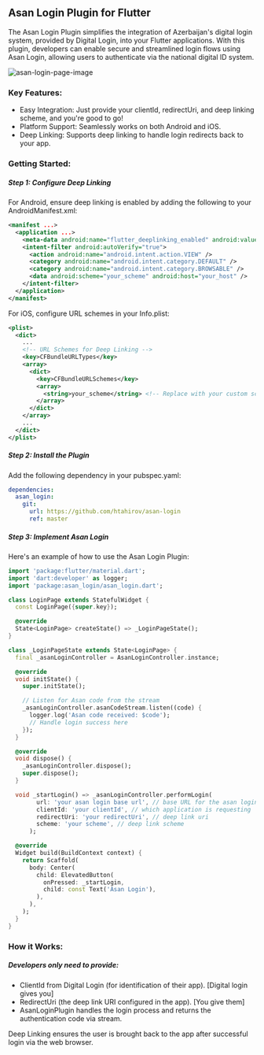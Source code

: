 ## Asan Login Plugin for Flutter
The Asan Login Plugin simplifies the integration of Azerbaijan's digital login system, provided by Digital Login, into your Flutter applications. With this plugin, developers can enable secure and streamlined login flows using Asan Login, allowing users to authenticate via the national digital ID system.

![asan-login-page-image](https://github.com/user-attachments/assets/2fb804be-1535-4928-b2cc-ad2749bcde51)

### Key Features:
- Easy Integration: Just provide your clientId, redirectUri, and deep linking scheme, and you're good to go!
- Platform Support: Seamlessly works on both Android and iOS.
- Deep Linking: Supports deep linking to handle login redirects back to your app.
### Getting Started:
##### Step 1: Configure Deep Linking
For Android, ensure deep linking is enabled by adding the following to your AndroidManifest.xml:
```xml
<manifest ...>
  <application ...>
    <meta-data android:name="flutter_deeplinking_enabled" android:value="true" />
    <intent-filter android:autoVerify="true">
      <action android:name="android.intent.action.VIEW" />
      <category android:name="android.intent.category.DEFAULT" />
      <category android:name="android.intent.category.BROWSABLE" />
      <data android:scheme="your_scheme" android:host="your_host" />
    </intent-filter>
  </application>
</manifest>
```

For iOS, configure URL schemes in your Info.plist:
```xml
<plist>
  <dict>
    ...
    <!-- URL Schemes for Deep Linking -->
    <key>CFBundleURLTypes</key>
    <array>
      <dict>
        <key>CFBundleURLSchemes</key>
        <array>
          <string>your_scheme</string> <!-- Replace with your custom scheme -->
        </array>
      </dict>
    </array>
    ...
  </dict>
</plist>
```

##### Step 2: Install the Plugin
Add the following dependency in your pubspec.yaml:
```yaml
dependencies:
  asan_login:
    git:
      url: https://github.com/htahirov/asan-login
      ref: master
```
  
##### Step 3: Implement Asan Login
Here's an example of how to use the Asan Login Plugin:
```dart
import 'package:flutter/material.dart';
import 'dart:developer' as logger;
import 'package:asan_login/asan_login.dart';

class LoginPage extends StatefulWidget {
  const LoginPage({super.key});

  @override
  State<LoginPage> createState() => _LoginPageState();
}

class _LoginPageState extends State<LoginPage> {
  final _asanLoginController = AsanLoginController.instance;

  @override
  void initState() {
    super.initState();

    // Listen for Asan code from the stream
    _asanLoginController.asanCodeStream.listen((code) {
      logger.log('Asan code received: $code');
      // Handle login success here
    });
  }

  @override
  void dispose() {
    _asanLoginController.dispose();
    super.dispose();
  }

  void _startLogin() => _asanLoginController.performLogin(
        url: 'your asan login base url', // base URL for the asan login
        clientId: 'your clientId', // which application is requesting
        redirectUri: 'your redirectUri', // deep link uri
        scheme: 'your scheme', // deep link scheme
      );

  @override
  Widget build(BuildContext context) {
    return Scaffold(
      body: Center(
        child: ElevatedButton(
          onPressed: _startLogin,
          child: const Text('Asan Login'),
        ),
      ),
    );
  }
}
```

### How it Works:
##### Developers only need to provide:
- ClientId from Digital Login (for identification of their app). [Digital login gives you]
- RedirectUri (the deep link URI configured in the app). [You give them]
- AsanLoginPlugin handles the login process and returns the authentication code via stream.

Deep Linking ensures the user is brought back to the app after successful login via the web browser.  
